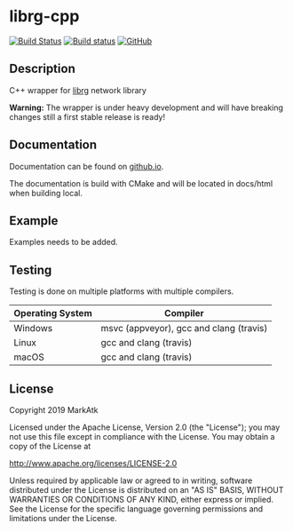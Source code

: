 # librg-cpp

[![Build Status](https://travis-ci.org/markatk/librg-cpp.svg?branch=master)](https://travis-ci.org/markatk/librg-cpp)
[![Build status](https://ci.appveyor.com/api/projects/status/gosr77qtyf06swy6?svg=true)](https://ci.appveyor.com/project/markatk/librg-cpp)
[![GitHub](https://img.shields.io/github/license/markatk/librg-cpp)](https://github.com/markatk/librg-cpp/blob/master/LICENSE)

## Description

C++ wrapper for [librg](https://github.com/librg/librg) network library

**Warning:** The wrapper is under heavy development and will have breaking changes still a first stable release is ready!

## Documentation

Documentation can be found on [github.io](https://markatk.github.io/librg-cpp/).

The documentation is build with CMake and will be located in docs/html when building local.

## Example

Examples needs to be added.

## Testing

Testing is done on multiple platforms with multiple compilers.

| Operating System | Compiler                                |
|------------------|-----------------------------------------|
| Windows          | msvc (appveyor), gcc and clang (travis) |
| Linux            | gcc and clang (travis)                  |
| macOS            | gcc and clang (travis)                  |

## License

Copyright 2019 MarkAtk

Licensed under the Apache License, Version 2.0 (the "License");
you may not use this file except in compliance with the License.
You may obtain a copy of the License at

   http://www.apache.org/licenses/LICENSE-2.0

Unless required by applicable law or agreed to in writing, software
distributed under the License is distributed on an "AS IS" BASIS,
WITHOUT WARRANTIES OR CONDITIONS OF ANY KIND, either express or implied.
See the License for the specific language governing permissions and
limitations under the License.
